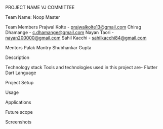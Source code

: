 PROJECT NAME
VJ COMMITTEE

Team Name: Noop Master

Team Members
Prajwal Kolte - prajwalkolte13@gmail.com
Chirag Dhamange - c.dhamange@gmail.com
Nayan Taori - nayan200000@gmail.com
Sahil Kacchi - sahilkacchi84@gmail.com

Mentors
Palak Mantry
Shubhankar Gupta

Description

Technology stack
Tools and technologies used in this project are-
Flutter
Dart Language

Project Setup

Usage

Applications

Future scope

Screenshots


